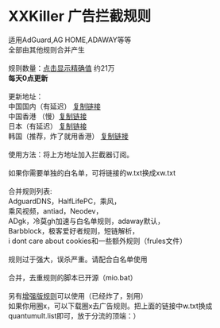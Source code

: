 # XXKiller 广告拦截规则
适用AdGuard,AG HOME,ADAWAY等等<br/>
全部由其他规则合并产生<br/><br/>
规则数量：<a href="https://raw.githubusercontent.com/DoingDog/XXKiller/main/ct.txt">点击显示精确值</a> 约21万<br/>
<strong>每天0点更新</strong><br/><br/>
更新地址：<br/>
中国国内（有延迟） <a href=https://cdn.jsdelivr.net/gh/DoingDog/XXKiller@main/w.txt>复制链接</a><br/>
中国香港 （慢）<a href=https://raw.fastgit.org/DoingDog/XXKiller/main/w.txt>复制链接</a><br/>
日本（有延迟） <a href=https://cdn.staticaly.com/gh/DoingDog/XXKiller/main/w.txt>复制链接</a><br/>
韩国（推荐，炸了就用香港） <a href=https://ghproxy.com/https://raw.githubusercontent.com/DoingDog/XXKiller/main/w.txt>复制链接</a><br/>
<br/>使用方法：将上方地址加入拦截器订阅。<br/><br/>如果你需要单独的白名单，可将链接的w.txt换成xw.txt<br/><br/>
合并规则列表:<br>AdguardDNS，HalfLifePC，乘风，<br/>乘风视频，antiad，Neodev，<br/>ADgk，冷莫gh加速与白名单规则，adaway默认，<br/>Barbblock，极客爱好者规则，短链解析，<br>i dont care about cookies和一些额外规则（frules文件）<br/><br/>规则过于强大，误杀严重。请配合白名单使用<br/><br/>
合并，去重规则的脚本已开源（mio.bat）<br/><br/>
另有<a href="https://github.com/DoingDog/XXKillerMax">增强版规则</a>可以使用（已经炸了，别用）<br/>
如果你用圈x，可以下载圈x去广告规则。把上面的链接中w.txt换成quantumult.list即可，放于分流的顶端：）
